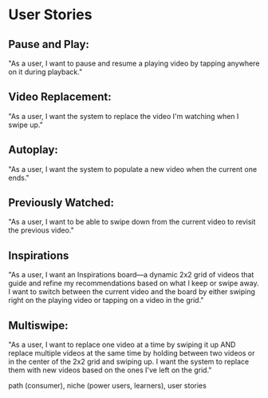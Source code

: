 # User Stories
## Pause and Play:
"As a user, I want to pause and resume a playing video by tapping anywhere on it during playback."

## Video Replacement:
"As a user, I want the system to replace the video I'm watching when I swipe up."

## Autoplay:
"As a user, I want the system to populate a new video when the current one ends."

## Previously Watched:
"As a user, I want to be able to swipe down from the current video to revisit the previous video."

## Inspirations
"As a user, I want an Inspirations board—a dynamic 2x2 grid of videos that guide and refine my recommendations based on what I keep or swipe away. I want to switch between the current video and the board by either swiping right on the playing video or tapping on a video in the grid."

## Multiswipe:
"As a user, I want to replace one video at a time by swiping it up AND replace multiple videos at the same time by holding between two videos or in the center of the 2x2 grid and swiping up. I want the system to replace them with new videos based on the ones I've left on the grid."


path (consumer), niche (power users, learners), user stories